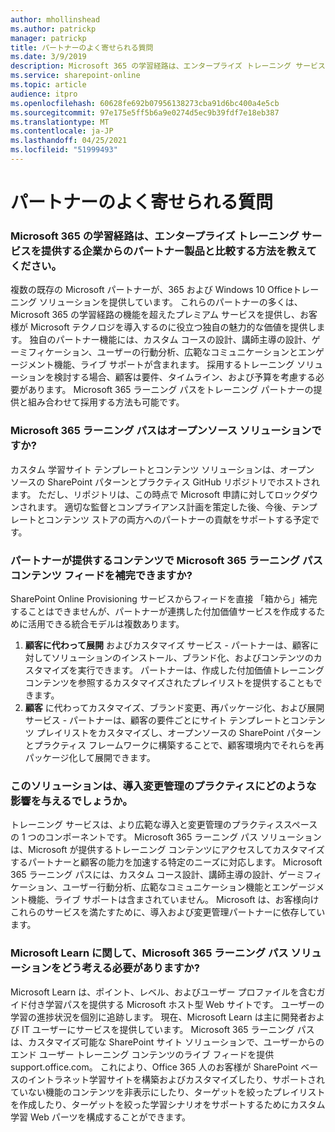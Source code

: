 ```yaml
---
author: mhollinshead
ms.author: patrickp
manager: patrickp
title: パートナーのよく寄せられる質問
ms.date: 3/9/2019
description: Microsoft 365 の学習経路は、エンタープライズ トレーニング サービスを提供する企業からのパートナー製品と比較する方法を教えてください。
ms.service: sharepoint-online
ms.topic: article
audience: itpro
ms.openlocfilehash: 60628fe692b07956138273cba91d6bc400a4e5cb
ms.sourcegitcommit: 97e175e5ff5b6a9e0274d5ec9b39fdf7e18eb387
ms.translationtype: MT
ms.contentlocale: ja-JP
ms.lasthandoff: 04/25/2021
ms.locfileid: "51999493"
---
```

# <a name="partner-frequently-asked-questions"></a>パートナーのよく寄せられる質問

### <a name="how-does-microsoft-365-learning-pathways-compare-to-partner-offerings-from-companies-that-provide-enterprise-training-services"></a>Microsoft 365 の学習経路は、エンタープライズ トレーニング サービスを提供する企業からのパートナー製品と比較する方法を教えてください。
複数の既存の Microsoft パートナーが、365 および Windows 10 Officeトレーニング ソリューションを提供しています。 これらのパートナーの多くは、Microsoft 365 の学習経路の機能を超えたプレミアム サービスを提供し、お客様が Microsoft テクノロジを導入するのに役立つ独自の魅力的な価値を提供します。 独自のパートナー機能には、カスタム コースの設計、講師主導の設計、ゲーミフィケーション、ユーザーの行動分析、広範なコミュニケーションとエンゲージメント機能、ライブ サポートが含まれます。 採用するトレーニング ソリューションを検討する場合、顧客は要件、タイムライン、および予算を考慮する必要があります。 Microsoft 365 ラーニング パスをトレーニング パートナーの提供と組み合わせて採用する方法も可能です。
 
### <a name="is-microsoft-365-learning-pathways-an-open-source-solution"></a>Microsoft 365 ラーニング パスはオープンソース ソリューションですか?
カスタム 学習サイト テンプレートとコンテンツ ソリューションは、オープン ソースの SharePoint パターンとプラクティス GitHub リポジトリでホストされます。 ただし、リポジトリは、この時点で Microsoft 申請に対してロックダウンされます。 適切な監督とコンプライアンス計画を策定した後、今後、テンプレートとコンテンツ ストアの両方へのパートナーの貢献をサポートする予定です。  

### <a name="can-i-supplement-the-microsoft-365-learning-pathways-content-feed-with-my-partner-provided-content"></a>パートナーが提供するコンテンツで Microsoft 365 ラーニング パスコンテンツ フィードを補完できますか? 
SharePoint Online Provisioning サービスからフィードを直接 「箱から」補完することはできませんが、パートナーが連携した付加価値サービスを作成するために活用できる統合モデルは複数あります。

1. **顧客に代わって展開** およびカスタマイズ サービス - パートナーは、顧客に対してソリューションのインストール、ブランド化、およびコンテンツのカスタマイズを実行できます。 パートナーは、作成した付加価値トレーニング コンテンツを参照するカスタマイズされたプレイリストを提供することもできます。 
2. **顧客** に代わってカスタマイズ、ブランド変更、再パッケージ化、および展開サービス - パートナーは、顧客の要件ごとにサイト テンプレートとコンテンツ プレイリストをカスタマイズし、オープンソースの SharePoint パターンとプラクティス フレームワークに構築することで、顧客環境内でそれらを再パッケージ化して展開できます。 

### <a name="how-does-this-solution-affect-my-adoption-change-management-practice"></a>このソリューションは、導入変更管理のプラクティスにどのような影響を与えるでしょうか。 
トレーニング サービスは、より広範な導入と変更管理のプラクティススペースの 1 つのコンポーネントです。 Microsoft 365 ラーニング パス ソリューションは、Microsoft が提供するトレーニング コンテンツにアクセスしてカスタマイズするパートナーと顧客の能力を加速する特定のニーズに対応します。 Microsoft 365 ラーニング パスには、カスタム コース設計、講師主導の設計、ゲーミフィケーション、ユーザー行動分析、広範なコミュニケーション機能とエンゲージメント機能、ライブ サポートは含まされていません。 Microsoft は、お客様向けこれらのサービスを満たすために、導入および変更管理パートナーに依存しています。 

### <a name="how-should-i-think-of-the-microsoft-365-learning-pathways-solution-with-respect-to-microsoft-learn"></a>Microsoft Learn に関して、Microsoft 365 ラーニング パス ソリューションをどう考える必要がありますか?
Microsoft Learn は、ポイント、レベル、およびユーザー プロファイルを含むガイド付き学習パスを提供する Microsoft ホスト型 Web サイトです。 ユーザーの学習の進捗状況を個別に追跡します。 現在、Microsoft Learn は主に開発者および IT ユーザーにサービスを提供しています。 Microsoft 365 ラーニング パスは、カスタマイズ可能な SharePoint サイト ソリューションで、ユーザーからのエンド ユーザー トレーニング コンテンツのライブ フィードを提供 support.office.com。 これにより、Office 365 人のお客様が SharePoint ベースのイントラネット学習サイトを構築およびカスタマイズしたり、サポートされていない機能のコンテンツを非表示にしたり、ターゲットを絞ったプレイリストを作成したり、ターゲットを絞った学習シナリオをサポートするためにカスタム学習 Web パーツを構成することができます。

